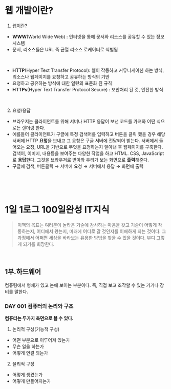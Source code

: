 # 웹 개발이란?

1. 웹이란?<br>
* **WWW**(World Wide Web) : 인터넷을 통해 문서와 리소스를 공유할 수 있는 정보 시스템
* 문서, 리소스들은 URL 즉 균열 리소스 로케이터로 식별됨

<br>

* **HTTP**(Hyper Text Transfer Protocol): 웹이 작동하고 커뮤니케이션 하는 방식, 리소스나 웹페이지를 요청하고 공유하는 방식의 기반
* 요청하고 공유하는 방식에 대한 일련의 표준화 된 규칙
* **HTTPs**(Hyper Text Transfer Protocol Secure) : 보안처리 된 것, 안전한 방식

<br>


2. 요청/응답
* 브라우저는 클라이언트를 위해 서버나 HTTP 응답이 보낸 코드를 가져와 어떤 식으로든 렌더링 한다. 
* 예를들어 클라이언트가 구글에 특정 검색어를 입력하고 버튼을 클릭 했을 경우 해당 서버에 HTTP **요청**을 보내고 그 요청은 구글 서버에 전달되어 받는다. 서버에서 들어오는 요청, URL을 기반으로 무엇을 요청하는지 알아낸 후 웹페이지를 구축한다. 검색어, 이미지, 내용등을 보여주는 다양한 작업을 하고 HTML. CSS, JavaScript로 **응답**한다. 그것을 브라우저로 받아와 우리가 보는 화면으로 **출력**해준다. 
* 구글에 검색, 버튼클릭 → 서버에 요청 → 서버에서 응답 → 화면에 출력

<br>
<br>
<br>

# 1일 1로그 100일완성 IT지식
> 이책의 목표는 여러분이 놀라운 기술에 감사하는 마음을 갖고 기술이 어떻게 작동하는지, 어디에서 왔는지, 미래에 어디로 갈 것인지를 이해하게 되는 것이다. 그 과정에서 어쩌면 세상을 바라보는 유용한 방법을 찾을 수 있을 것이다. 부디 그렇게 되기를 희망한다. 

<br>

## 1부.하드웨어<br />
컴퓨팅에서 형체가 있고 눈에 보이는 부분이다. 즉, 직접 보고 조작할 수 있는 기기나 장비를 말한다.


### DAY 001 컴퓨터의 논리와 구조
**컴퓨터는 두가지 측면으로 볼 수 있다.**
1. 논리적 구성(기능적 구성)
* 어떤 부분으로 이루어져 있는가 
* 무슨 일을 하는가
* 어떻게 연결 되는가
2. 물리적 구성
* 어떻게 생겼는가 
* 어떻게 만들어지는가 





